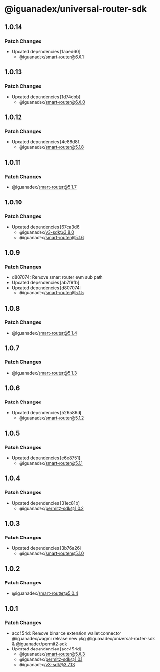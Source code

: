 # @iguanadex/universal-router-sdk

## 1.0.14

### Patch Changes

- Updated dependencies [1aaed60]
  - @iguanadex/smart-router@6.0.1

## 1.0.13

### Patch Changes

- Updated dependencies [1d74cbb]
  - @iguanadex/smart-router@6.0.0

## 1.0.12

### Patch Changes

- Updated dependencies [4e88d8f]
  - @iguanadex/smart-router@5.1.8

## 1.0.11

### Patch Changes

- @iguanadex/smart-router@5.1.7

## 1.0.10

### Patch Changes

- Updated dependencies [67ca3d6]
  - @iguanadex/v3-sdk@3.8.0
  - @iguanadex/smart-router@5.1.6

## 1.0.9

### Patch Changes

- d807074: Remove smart router evm sub path
- Updated dependencies [ab7f9fb]
- Updated dependencies [d807074]
  - @iguanadex/smart-router@5.1.5

## 1.0.8

### Patch Changes

- @iguanadex/smart-router@5.1.4

## 1.0.7

### Patch Changes

- @iguanadex/smart-router@5.1.3

## 1.0.6

### Patch Changes

- Updated dependencies [526586d]
  - @iguanadex/smart-router@5.1.2

## 1.0.5

### Patch Changes

- Updated dependencies [e6e8751]
  - @iguanadex/smart-router@5.1.1

## 1.0.4

### Patch Changes

- Updated dependencies [31ec81b]
  - @iguanadex/permit2-sdk@1.0.2

## 1.0.3

### Patch Changes

- Updated dependencies [3b76a26]
  - @iguanadex/smart-router@5.1.0

## 1.0.2

### Patch Changes

- @iguanadex/smart-router@5.0.4

## 1.0.1

### Patch Changes

- acc454d: Remove binance extension wallet connector @iguanadex/wagmi
  release new pkg @iguanadex/universal-router-sdk & @iguanadex/permit2-sdk
- Updated dependencies [acc454d]
  - @iguanadex/smart-router@5.0.3
  - @iguanadex/permit2-sdk@1.0.1
  - @iguanadex/v3-sdk@3.7.13
